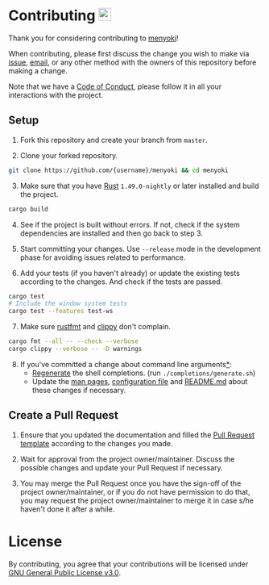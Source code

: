 # Contributing <a href="https://github.com/orhun/menyoki"><img src="https://user-images.githubusercontent.com/24392180/99184076-96c10b00-2751-11eb-99ea-ad962144df76.png" width="25"></a>

Thank you for considering contributing to [menyoki](https://github.com/orhun/menyoki/)!

When contributing, please first discuss the change you wish to make via [issue](https://github.com/orhun/menyoki/issues),
[email](mailto:orhunparmaksiz@gmail.com), or any other method with the owners of this repository before making a change.

Note that we have a [Code of Conduct](https://github.com/orhun/menyoki/blob/master/.github/CODE_OF_CONDUCT.md), please follow it in all your interactions with the project.

## Setup

1. Fork this repository and create your branch from `master`.

2. Clone your forked repository.

```sh
git clone https://github.com/{username}/menyoki && cd menyoki
```

3. Make sure that you have [Rust](https://www.rust-lang.org/) `1.49.0-nightly` or later installed and build the project.
   
```sh
cargo build
```

4. See if the project is built without errors. If not, check if the system dependencies are installed and then go back to step 3.

5. Start committing your changes. Use `--release` mode in the development phase for avoiding issues related to performance.

6. Add your tests (if you haven't already) or update the existing tests according to the changes. And check if the tests are passed.

```sh
cargo test
# Include the window system tests
cargo test --features test-ws
```

7. Make sure [rustfmt](https://github.com/rust-lang/rustfmt) and [clippy](https://github.com/rust-lang/rust-clippy) don't complain.

```sh
cargo fmt --all -- --check --verbose
cargo clippy --verbose -- -D warnings
```

8. If you've committed a change about command line arguments[*](https://github.com/orhun/menyoki/blob/master/src/args/mod.rs):
   * [Regenerate](https://github.com/orhun/menyoki/blob/master/completions/generate.sh) the shell completions. (run `./completions/generate.sh`)
   *  Update the [man pages](https://github.com/orhun/menyoki/tree/master/man), [configuration file](https://github.com/orhun/menyoki/blob/master/config/menyoki.conf) and [README.md](https://github.com/orhun/menyoki/blob/master/README.md) about these changes if necessary.

## Create a Pull Request

1. Ensure that you updated the documentation and filled the [Pull Request template](https://github.com/orhun/menyoki/blob/master/.github/PULL_REQUEST_TEMPLATE.md) according to the changes you made.

2. Wait for approval from the project owner/maintainer. Discuss the possible changes and update your Pull Request if necessary.

3. You may merge the Pull Request once you have the sign-off of the project owner/maintainer, or if you do not have permission to do that, you may request the project owner/maintainer to merge it in case s/he haven't done it after a while.

# License

By contributing, you agree that your contributions will be licensed under [GNU General Public License v3.0](https://github.com/orhun/menyoki/blob/master/LICENSE).
